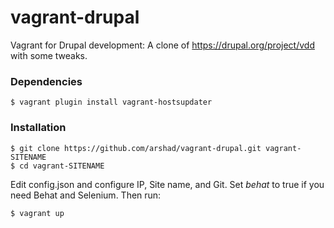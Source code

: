 vagrant-drupal
==============

Vagrant for Drupal development: A clone of https://drupal.org/project/vdd with some tweaks.

### Dependencies

    $ vagrant plugin install vagrant-hostsupdater
    
### Installation

    $ git clone https://github.com/arshad/vagrant-drupal.git vagrant-SITENAME
    $ cd vagrant-SITENAME
    
Edit config.json and configure IP, Site name, and Git. Set *behat* to true if you need Behat and Selenium. Then run:
    
    $ vagrant up

